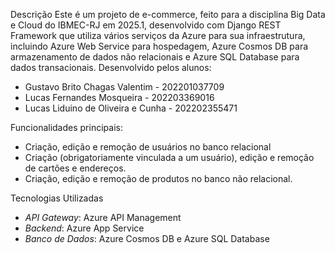 Descrição
Este é um projeto de e-commerce, feito para a disciplina Big Data e Cloud do IBMEC-RJ em 2025.1, desenvolvido com Django REST Framework que utiliza vários serviços da Azure para sua infraestrutura, incluindo Azure Web Service para hospedagem, Azure Cosmos DB para armazenamento de dados não relacionais e Azure SQL Database para dados transacionais.
Desenvolvido pelos alunos:
- Gustavo Brito Chagas Valentim - 202201037709
- Lucas Fernandes Mosqueira - 202203369016
- Lucas Liduino de Oliveira e Cunha - 202202355471

Funcionalidades principais: 
- Criação, edição e remoção de usuários no banco relacional
- Criação (obrigatoriamente vinculada a um usuário), edição e remoção de cartões e endereços.
- Criação, edição e remoção de produtos no banco não relacional.

Tecnologias Utilizadas
- *API Gateway*: Azure API Management
- *Backend*: Azure App Service
- *Banco de Dados*: Azure Cosmos DB e Azure SQL Database
